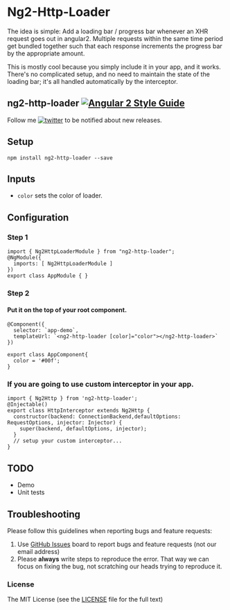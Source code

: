 # Ng2-Http-Loader

The idea is simple: Add a loading bar / progress bar whenever an XHR request goes out in angular2.  Multiple requests within the same time period get bundled together such that each response increments the progress bar by the appropriate amount.

This is mostly cool because you simply include it in your app, and it works.  There's no complicated setup, and no need to maintain the state of the loading bar; it's all handled automatically by the interceptor.

## ng2-http-loader [![Angular 2 Style Guide](https://mgechev.github.io/angular2-style-guide/images/badge.svg)](https://github.com/mgechev/angular2-style-guide)

Follow me [![twitter](https://img.shields.io/twitter/follow/babarxm.svg?style=social&label=%20babarxm)](https://twitter.com/babarxm) to be notified about new releases.

## Setup
`npm install ng2-http-loader --save`

## Inputs
  - `color` sets the color of loader.

## Configuration
### Step 1
    import { Ng2HttpLoaderModule } from "ng2-http-loader";
    @NgModule({
      imports: [ Ng2HttpLoaderModule ]
    })
    export class AppModule { }

### Step 2
#### Put it on the top of your root component.
    @Component({
      selector: `app-demo`,
      templateUrl: `<ng2-http-loader [color]="color"></ng2-http-loader>`
    })

    export class AppComponent{
      color = '#00f';
    }

### If you are going to use custom interceptor in your app.
    import { Ng2Http } from 'ng2-http-loader';
    @Injectable()
    export class HttpInterceptor extends Ng2Http {
      constructor(backend: ConnectionBackend,defaultOptions: RequestOptions, injector: Injector) {
        super(backend, defaultOptions, injector);
      }
      // setup your custom interceptor...
    }

## TODO
  - Demo 
  - Unit tests

## Troubleshooting

Please follow this guidelines when reporting bugs and feature requests:

1. Use [GitHub Issues](https://github.com/babarxm/ng2-http-loader/issues) board to report bugs and feature requests (not our email address)
2. Please **always** write steps to reproduce the error. That way we can focus on fixing the bug, not scratching our heads trying to reproduce it.


### License

The MIT License (see the [LICENSE](https://github.com/babarxm/ng2-http-loader/blob/master/LICENSE) file for the full text)